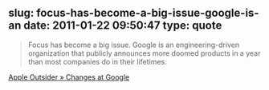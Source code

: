 slug: focus-has-become-a-big-issue-google-is-an
date: 2011-01-22 09:50:47
type: quote
---

> Focus has become a big issue. Google is an engineering-driven organization that publicly announces more doomed products in a year than most companies do in their lifetimes.

[Apple Outsider » Changes at Google](http://www.appleoutsider.com/2011/01/21/google/)
